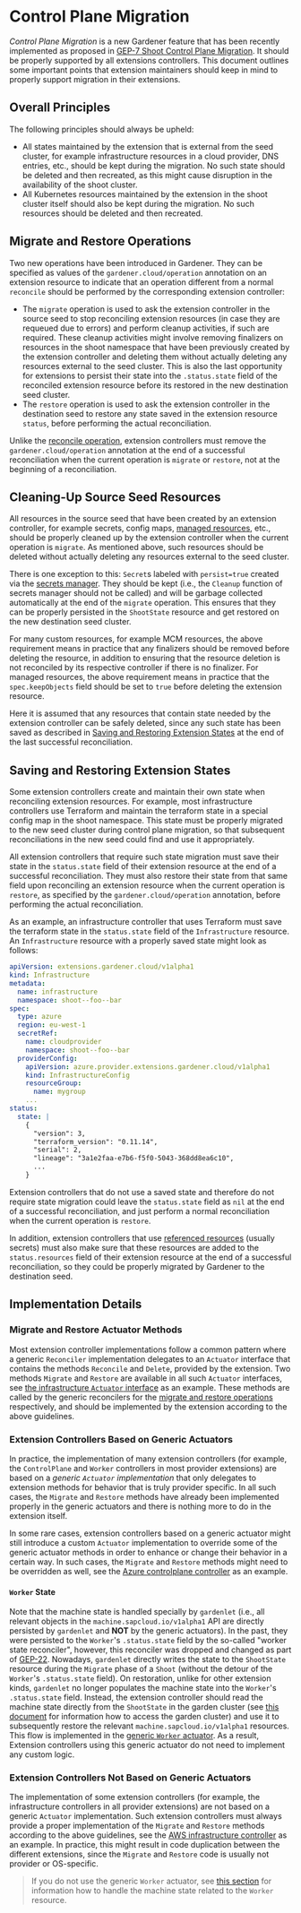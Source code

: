 # Control Plane Migration

*Control Plane Migration* is a new Gardener feature that has been recently implemented as proposed in [GEP-7 Shoot Control Plane Migration](../proposals/07-shoot-control-plane-migration.md). It should be properly supported by all extensions controllers. This document outlines some important points that extension maintainers should keep in mind to properly support migration in their extensions.

## Overall Principles

The following principles should always be upheld:

* All states maintained by the extension that is external from the seed cluster, for example infrastructure resources in a cloud provider, DNS entries, etc., should be kept during the migration. No such state should be deleted and then recreated, as this might cause disruption in the availability of the shoot cluster.
* All Kubernetes resources maintained by the extension in the shoot cluster itself should also be kept during the migration. No such resources should be deleted and then recreated.

## Migrate and Restore Operations

Two new operations have been introduced in Gardener. They can be specified as values of the `gardener.cloud/operation` annotation on an extension resource to indicate that an operation different from a normal `reconcile` should be performed by the corresponding extension controller:

* The `migrate` operation is used to ask the extension controller in the source seed to stop reconciling extension resources (in case they are requeued due to errors) and perform cleanup activities, if such are required. These cleanup activities might involve removing finalizers on resources in the shoot namespace that have been previously created by the extension controller and deleting them without actually deleting any resources external to the seed cluster. This is also the last opportunity for extensions to persist their state into the `.status.state` field of the reconciled extension resource before its restored in the new destination seed cluster.
* The `restore` operation is used to ask the extension controller in the destination seed to restore any state saved in the extension resource `status`, before performing the actual reconciliation.

Unlike the [reconcile operation](https://github.com/gardener/gardener/blob/master/docs/extensions/reconcile-trigger.md), extension controllers must remove the `gardener.cloud/operation` annotation at the end of a successful reconciliation when the current operation is `migrate` or `restore`, not at the beginning of a reconciliation.

## Cleaning-Up Source Seed Resources

All resources in the source seed that have been created by an extension controller, for example secrets, config maps, [managed resources](managedresources.md), etc., should be properly cleaned up by the extension controller when the current operation is `migrate`. As mentioned above, such resources should be deleted without actually deleting any resources external to the seed cluster.

There is one exception to this: `Secret`s labeled with `persist=true` created via the [secrets manager](../development/secrets_management.md). They should be kept (i.e., the `Cleanup` function of secrets manager should not be called) and will be garbage collected automatically at the end of the `migrate` operation. This ensures that they can be properly persisted in the `ShootState` resource and get restored on the new destination seed cluster.

For many custom resources, for example MCM resources, the above requirement means in practice that any finalizers should be removed before deleting the resource, in addition to ensuring that the resource deletion is not reconciled by its respective controller if there is no finalizer. For managed resources, the above requirement means in practice that the `spec.keepObjects` field should be set to `true` before deleting the extension resource.

Here it is assumed that any resources that contain state needed by the extension controller can be safely deleted, since any such state has been saved as described in [Saving and Restoring Extension States](#saving-and-restoring-extension-states) at the end of the last successful reconciliation.

## Saving and Restoring Extension States

Some extension controllers create and maintain their own state when reconciling extension resources. For example, most infrastructure controllers use Terraform and maintain the terraform state in a special config map in the shoot namespace. This state must be properly migrated to the new seed cluster during control plane migration, so that subsequent reconciliations in the new seed could find and use it appropriately.

All extension controllers that require such state migration must save their state in the `status.state` field of their extension resource at the end of a successful reconciliation. They must also restore their state from that same field upon reconciling an extension resource when the current operation is `restore`, as specified by the `gardener.cloud/operation` annotation, before performing the actual reconciliation.

As an example, an infrastructure controller that uses Terraform must save the terraform state in the `status.state` field of the `Infrastructure` resource. An `Infrastructure` resource with a properly saved state might look as follows:

```yaml
apiVersion: extensions.gardener.cloud/v1alpha1
kind: Infrastructure
metadata:
  name: infrastructure
  namespace: shoot--foo--bar
spec:
  type: azure
  region: eu-west-1
  secretRef:
    name: cloudprovider
    namespace: shoot--foo--bar
  providerConfig:
    apiVersion: azure.provider.extensions.gardener.cloud/v1alpha1
    kind: InfrastructureConfig
    resourceGroup:
      name: mygroup
    ...
status:
  state: |
    {
      "version": 3,
      "terraform_version": "0.11.14",
      "serial": 2,
      "lineage": "3a1e2faa-e7b6-f5f0-5043-368dd8ea6c10",
      ...
    }
```

Extension controllers that do not use a saved state and therefore do not require state migration could leave the `status.state` field as `nil` at the end of a successful reconciliation, and just perform a normal reconciliation when the current operation is `restore`.

In addition, extension controllers that use [referenced resources](referenced-resources.md) (usually secrets) must also make sure that these resources are added to the `status.resources` field of their extension resource at the end of a successful reconciliation, so they could be properly migrated by Gardener to the destination seed.

## Implementation Details

### Migrate and Restore Actuator Methods

Most extension controller implementations follow a common pattern where a generic `Reconciler` implementation delegates to an `Actuator` interface that contains the methods `Reconcile` and `Delete`, provided by the extension.
Two methods `Migrate` and `Restore` are available in all such `Actuator` interfaces, see [the infrastructure `Actuator` interface](https://github.com/gardener/gardener/blob/master/extensions/pkg/controller/infrastructure/actuator.go) as an example.
These methods are called by the generic reconcilers for the [migrate and restore operations](#migrate-and-restore-operations) respectively, and should be implemented by the extension according to the above guidelines.

### Extension Controllers Based on Generic Actuators

In practice, the implementation of many extension controllers (for example, the `ControlPlane` and `Worker` controllers in most provider extensions) are based on a *generic `Actuator` implementation* that only delegates to extension methods for behavior that is truly provider specific.
In all such cases, the `Migrate` and `Restore` methods have already been implemented properly in the generic actuators and there is nothing more to do in the extension itself.

In some rare cases, extension controllers based on a generic actuator might still introduce a custom `Actuator` implementation to override some of the generic actuator methods in order to enhance or change their behavior in a certain way.
In such cases, the `Migrate` and `Restore` methods might need to be overridden as well, see the [Azure controlplane controller](https://github.com/gardener/gardener-extension-provider-azure/tree/master/pkg/controller/controlplane) as an example.

#### `Worker` State

Note that the machine state is handled specially by `gardenlet` (i.e., all relevant objects in the `machine.sapcloud.io/v1alpha1` API are directly persisted by `gardenlet` and **NOT** by the generic actuators).
In the past, they were persisted to the `Worker`'s `.status.state` field by the so-called "worker state reconciler", however, this reconciler was dropped and changed as part of [GEP-22](../proposals/22-improved-usage-of-shootstate-api.md#eliminating-the-worker-state-reconciler).
Nowadays, `gardenlet` directly writes the state to the `ShootState` resource during the `Migrate` phase of a `Shoot` (without the detour of the `Worker`'s `.status.state` field).
On restoration, unlike for other extension kinds, `gardenlet` no longer populates the machine state into the `Worker`'s `.status.state` field.
Instead, the extension controller should read the machine state directly from the `ShootState` in the garden cluster (see [this document](garden-api-access.md) for information how to access the garden cluster) and use it to subsequently restore the relevant `machine.sapcloud.io/v1alpha1` resources.
This flow is implemented in the [generic `Worker` actuator](../../extensions/pkg/controller/worker/genericactuator/actuator_restore.go).
As a result, Extension controllers using this generic actuator do not need to implement any custom logic.

### Extension Controllers Not Based on Generic Actuators

The implementation of some extension controllers (for example, the infrastructure controllers in all provider extensions) are not based on a generic `Actuator` implementation.
Such extension controllers must always provide a proper implementation of the `Migrate` and `Restore` methods according to the above guidelines, see the [AWS infrastructure controller](https://github.com/gardener/gardener-extension-provider-aws/tree/master/pkg/controller/infrastructure) as an example.
In practice, this might result in code duplication between the different extensions, since the `Migrate` and `Restore` code is usually not provider or OS-specific.

> If you do not use the generic `Worker` actuator, see [this section](#worker-state) for information how to handle the machine state related to the `Worker` resource.
